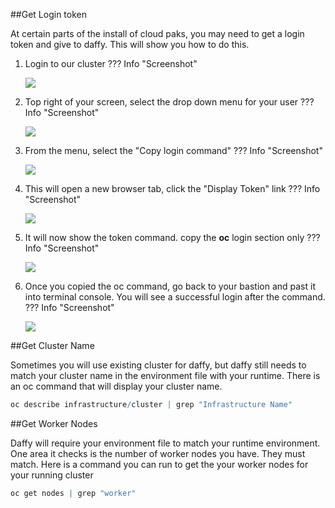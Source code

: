 <script>
  document.title = "OC Commands";
</script>
##Get Login token

At certain parts of the install of cloud paks, you may need to get a login token and give to daffy.  This will show you how to do this.

1) Login to our cluster
??? Info "Screenshot"

    <img src='../images/oclogin-0.jpg'   align="top" style = "float">

2) Top right of your screen, select the drop down menu for your user
??? Info "Screenshot"

    <img src='../images/oclogin-1.jpg'   align="top" style = "float">

3) From the menu, select the "Copy login command"
??? Info "Screenshot"

    <img src='../images/oclogin-2.jpg'   align="top" style = "float">

4) This will open a new browser tab, click the "Display Token" link
??? Info "Screenshot"

    <img src='../images/oclogin-3.jpg'   align="top" style = "float">    

5) It will now show the token command.  copy the **oc** login section only
??? Info "Screenshot"

    <img src='../images/oclogin-4.jpg'   align="top" style = "float">    

6) Once you copied the oc command, go back to your bastion and past it into terminal console. You will see a successful login after the command.
??? Info "Screenshot"

    <img src='../images/oclogin-5.jpg'   align="top" style = "float">   
##Get Cluster Name

Sometimes you will use existing cluster for daffy, but daffy still needs to match your cluster name in the environment file with your runtime. There is an oc command that will display your cluster name.

```R
oc describe infrastructure/cluster | grep "Infrastructure Name"
```
##Get Worker Nodes

Daffy will require your environment file to match your runtime environment. One area it checks is the number of worker nodes you have.  They must match.  Here is a command you can run to get the your worker nodes for your running cluster
```R
oc get nodes | grep "worker"
```
